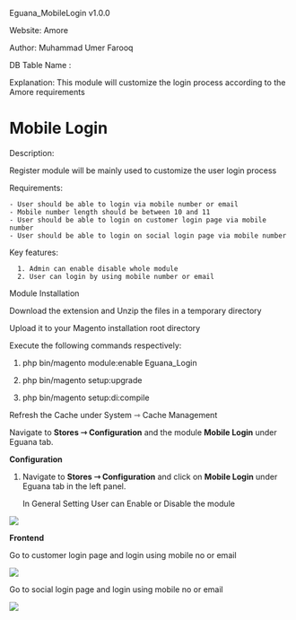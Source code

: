 Eguana_MobileLogin v1.0.0

Website: Amore

Author: Muhammad Umer Farooq

DB Table Name :
 
Explanation: This module will customize the login process according to the Amore requirements

# Mobile Login

Description:

Register module will be mainly used to customize the user login process

Requirements:

    - User should be able to login via mobile number or email
    - Mobile number length should be between 10 and 11
    - User should be able to login on customer login page via mobile number
    - User should be able to login on social login page via mobile number

Key features:

      1. Admin can enable disable whole module
      2. User can login by using mobile number or email

Module Installation

Download the extension and Unzip the files in a temporary directory

Upload it to your Magento installation root directory

Execute the following commands respectively:

1.  php bin/magento module:enable Eguana_Login

2.  php bin/magento setup:upgrade

3.  php bin/magento setup:di:compile

Refresh the Cache under System ⇾ Cache Management

Navigate to **Stores ⇾ Configuration** and the module **Mobile Login** under Eguana tab.


**Configuration**

1. Navigate to **Stores ⇾ Configuration** and click on **Mobile Login** under Eguana tab in the left panel.

    In General Setting User can Enable or Disable the module

![](https://i.ibb.co/zf75R5m/mobileconfig.png)

**Frontend**   

Go to customer login page and login using mobile no or email

![](https://i.ibb.co/NZFnMB1/frontend.png)

Go to social login page and login using mobile no or email

![](https://i.ibb.co/3c64NJq/mobieloginsocial.png)
